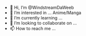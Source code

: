 - 👋 Hi, I’m @WindstreamDaWeeb
- 👀 I’m interested in ... Anime/Manga
- 🌱 I’m currently learning ...
- 💞️ I’m looking to collaborate on ...
- 📫 How to reach me ...

<!---
WindstreamDaWeeb/WindstreamDaWeeb is a ✨ special ✨ repository because its `README.md` (this file) appears on your GitHub profile.
You can click the Preview link to take a look at your changes.
--->
